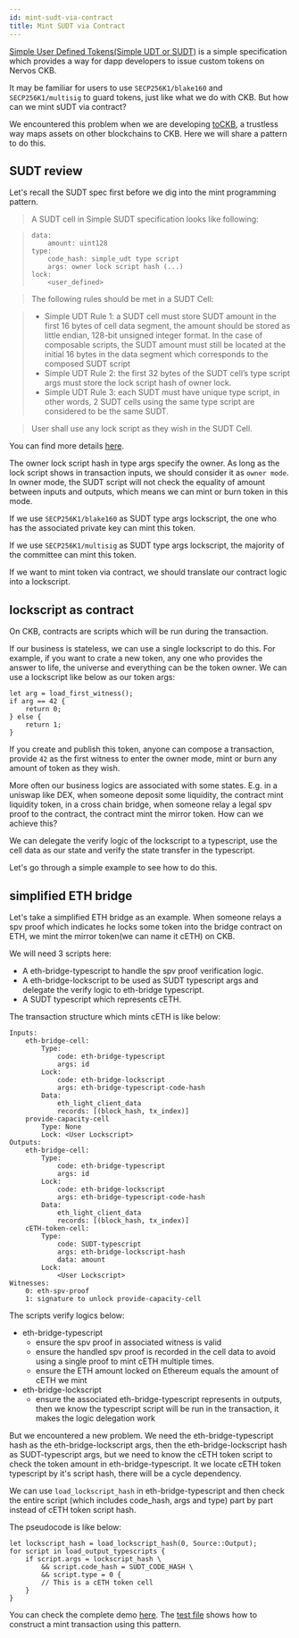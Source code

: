 ```yaml
---
id: mint-sudt-via-contract
title: Mint SUDT via Contract
---
```


[Simple User Defined Tokens(Simple UDT or SUDT)](https://talk.nervos.org/t/rfc-simple-udt-draft-spec/4333) is a simple specification which provides a way for dapp developers to issue custom tokens on Nervos CKB.

It may be familiar for users to use `SECP256K1/blake160` and `SECP256K1/multisig` to guard tokens, just like what we do with CKB. But how can we mint sUDT via contract?

We encountered this problem when we are developing [toCKB](https://github.com/nervosnetwork/toCKB), a trustless way maps assets on other blockchains to CKB. Here we will share a pattern to do this.

## SUDT review

Let's recall the SUDT spec first before we dig into the mint programming pattern.

> A SUDT cell in Simple SUDT specification looks like following:

> ```
> data:
>     amount: uint128
> type:
>     code_hash: simple_udt type script
>     args: owner lock script hash (...)
> lock:
>     <user_defined>
> ```

> The following rules should be met in a SUDT Cell:

> - Simple UDT Rule 1: a SUDT cell must store SUDT amount in the first 16 bytes of cell data segment, the amount should be stored as little endian, 128-bit unsigned integer format. In the case of composable scripts, the SUDT amount must still be located at the initial 16 bytes in the data segment which corresponds to the composed SUDT script
> - Simple UDT Rule 2: the first 32 bytes of the SUDT cell’s type script args must store the lock script hash of owner lock.
> - Simple UDT Rule 3: each SUDT must have unique type script, in other words, 2 SUDT cells using the same type script are considered to be the same SUDT.

> User shall use any lock script as they wish in the SUDT Cell.

You can find more details [here](https://talk.nervos.org/t/rfc-simple-udt-draft-spec/4333).

The owner lock script hash in type args specify the owner. As long as the lock script shows in transaction inputs, we should consider it as `owner mode`. In owner mode, the SUDT script will not check the equality of amount between inputs and outputs, which means we can mint or burn token in this mode.

If we use `SECP256K1/blake160` as SUDT type args lockscript, the one who has the associated private key can mint this token.

If we use `SECP256K1/multisig` as SUDT type args lockscript, the majority of the committee can mint this token.

If we want to mint token via contract, we should translate our contract logic into a lockscript.

## lockscript as contract

On CKB, contracts are scripts which will be run during the transaction.

If our business is stateless, we can use a single lockscript to do this.
For example, if you want to crate a new token, any one who provides the answer to life, the universe and everything can be the token owner.
We can use a lockscript like below as our token args:

```
let arg = load_first_witness();
if arg == 42 {
    return 0;
} else {
    return 1;
}
```

If you create and publish this token, anyone can compose a transaction, provide `42` as the first witness to enter the owner mode, mint or burn any amount of token as they wish.

More often our business logics are associated with some states.
E.g. in a uniswap like DEX, when someone deposit some liquidity, the contract mint liquidity token, in a cross chain bridge, when someone relay a legal spv proof to the contract, the contract mint the mirror token. How can we achieve this?

We can delegate the verify logic of the lockscript to a typescript, use the cell data as our state and verify the state transfer in the typescript.

Let's go through a simple example to see how to do this.

## simplified ETH bridge

Let's take a simplified ETH bridge as an example.
When someone relays a spv proof which indicates he locks some token into the bridge contract on ETH, we mint the mirror token(we can name it cETH) on CKB.

We will need 3 scripts here:
- A eth-bridge-typescript to handle the spv proof verification logic.
- A eth-bridge-lockscript to be used as SUDT typescript args and delegate the verify logic to eth-bridge typescript.
- A SUDT typescript which represents cETH.

The transaction structure which mints cETH is like below:

```
Inputs:
    eth-bridge-cell:
        Type:
            code: eth-bridge-typescript
            args: id
        Lock:
            code: eth-bridge-lockscript
            args: eth-bridge-typescript-code-hash
        Data:
            eth_light_client_data
            records: [(block_hash, tx_index)]
    provide-capacity-cell
        Type: None
        Lock: <User Lockscript>
Outputs:
    eth-bridge-cell:
        Type:
            code: eth-bridge-typescript
            args: id
        Lock:
            code: eth-bridge-lockscript
            args: eth-bridge-typescript-code-hash
        Data:
            eth_light_client_data
            records: [(block_hash, tx_index)]
    cETH-token-cell:
        Type:
            code: SUDT-typescript
            args: eth-bridge-lockscript-hash
            data: amount
        Lock:
            <User Lockscript>
Witnesses:
    0: eth-spv-proof
    1: signature to unlock provide-capacity-cell
```

The scripts verify logics below:
- eth-bridge-typescript
    - ensure the spv proof in associated witness is valid
    - ensure the handled spv proof is recorded in the cell data to avoid using a single proof to mint cETH multiple times.
    - ensure the ETH amount locked on Ethereum equals the amount of cETH we mint
- eth-bridge-lockscript
    - ensure the associated eth-bridge-typescript represents in outputs, then we know the typescript script will be run in the transaction, it makes the logic delegation work

But we encountered a new problem.
We need the eth-bridge-typescript hash as the eth-bridge-lockscript args, then the eth-bridge-lockscript hash as SUDT-typescript args, but we need to know the cETH token script to check the token amount in eth-bridge-typescript. It we locate cETH token typescript by it's script hash, there will be a cycle dependency.

We can use `load_lockscript_hash` in eth-bridge-typescript and then check the entire script (which includes code_hash, args and type) part by part instead of cETH token script hash.

The pseudocode is like below:

```
let lockscript_hash = load_lockscript_hash(0, Source::Output);
for script in load_output_typescripts {
    if script.args = lockscript_hash \
        && script.code_hash = SUDT_CODE_HASH \
        && script.type = 0 {
        // This is a cETH token cell
    }
}
```

You can check the complete demo [here](https://github.com/huwenchao/mint-sudt-demo).
The [test file](https://github.com/huwenchao/mint-sudt-demo/blob/master/tests/src/tests.rs#L8) shows how to construct a mint transaction using this pattern.
